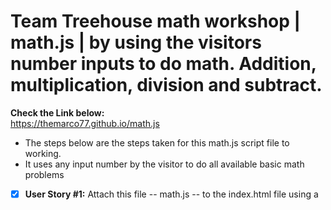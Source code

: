 # Team Treehouse math workshop | math.js | by using the visitors number inputs to do math. Addition, multiplication, division and subtract.
**Check the Link below:**<br>
<a href src="https://themarco77.github.io/math.js/" target="blank_">https://themarco77.github.io/math.js</a>

* The steps below are the steps taken for this math.js script file to working. 
* It uses any input number by the visitor to do all available basic math problems

- [x] **User Story #1:** Attach this file -- math.js -- to the index.html file using a <script> tag.

- [x] **User Story #2:** Add an alert to announce the program with a message like "Let's do some math!".

- [x] **User Story #3:** Create a variable and use the prompt() method to collect a number from a visitor.

- [x] **User Story #4:** Convert that value from a string to a floating point number.

- [x] **User Story #5:** Repeat steps 3 and 4 to create a second variable and collect a second number.

- [x] **User Story #6:** Create a new variable -- message -- which you'll use to build a complete message to print to the document,
start by creating a string that includes **H1** tags as well and the two input numbers.<br> The string **'Math with the numbers 3 and 4'** should be in a **H1** tag and where the two numbers are the values input from the user should use the string **concatenation** to create this and make sure you actually perform the math on the values by using the **+** symbol to add their values together.

- [x] **User Story #7:** Add another string to the message variable.<br>
The string should look something like this after concatenation: "3 + 4 = 7"

- [x] **User Story #8:** Continue to add to the message variable to include strings demonstrating multiplication, division and subtraction.<br>For example: "3 * 4 = 12" "3 / 4 = 0.75" "3 - 4 = -1"

- [x] **User Story #9:** Use the document.write() method to print the message variable to the web page.<br>
<b>Open the finished.png file to see what the completed output should look like.
